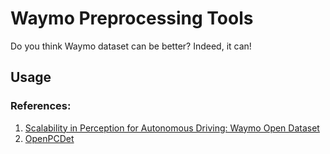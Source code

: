 # Waymo Preprocessing Tools

Do you think Waymo dataset can be better? Indeed, it can!

## Usage



### References:
1. [Scalability in Perception for Autonomous Driving: Waymo Open Dataset](https://arxiv.org/pdf/1912.04838.pdf)
2. [OpenPCDet](https://github.com/open-mmlab/OpenPCDet)

